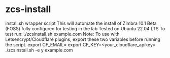 # zcs-install
install.sh wrapper script
This will automate the install of Zimbra 10.1 Beta (FOSS) fully configured for testing in the lab
Tested on Ubuntu 22.04 LTS
To test run: ./zcsinstall.sh example.com 
Note: To use with Letsencrypt/Cloudflare plugins, export these two variables before running the script.
export CF_EMAIL=<cloudflare account email>
export CF_KEY=<your_cloudflare_apikey>
./zcsinstall.sh -e y example.com 
